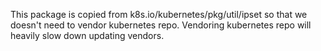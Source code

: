 This package is copied from k8s.io/kubernetes/pkg/util/ipset so that we doesn't need to vendor kubernetes repo.
Vendoring kubernetes repo will heavily slow down updating vendors.